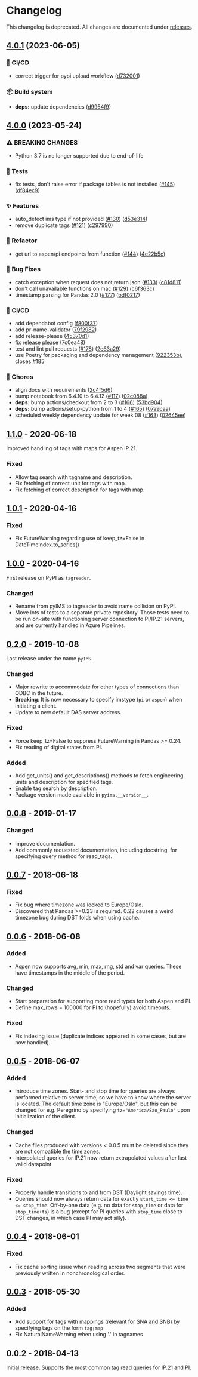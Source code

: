 # Changelog

This changelog is deprecated. All changes are documented under [releases](https://github.com/equinor/tagreader-python/releases).

## [4.0.1](https://github.com/equinor/tagreader-python/compare/v4.0.0...v4.0.1) (2023-06-05)


### 👷 CI/CD

* correct trigger for pypi upload workflow ([d732001](https://github.com/equinor/tagreader-python/commit/d732001b67c96c3a8aba3ee2c23c69940f94c698))


### 📦 Build system

* **deps:** update dependencies ([d9954f9](https://github.com/equinor/tagreader-python/commit/d9954f9eb0f78dd60fa339baf6ce3fcdf72fadac))

## [4.0.0](https://github.com/equinor/tagreader-python/compare/v3.0.2...v4.0.0) (2023-05-24)


### ⚠ BREAKING CHANGES

* Python 3.7 is no longer supported due to end-of-life

### 🧪 Tests

* fix tests, don't raise error if package tables is not installed ([#145](https://github.com/equinor/tagreader-python/issues/145)) ([df84ec9](https://github.com/equinor/tagreader-python/commit/df84ec994a23d452a9b7a5575aa76ed0e9470d73))


### ✨ Features

* auto_detect ims type if not provided ([#130](https://github.com/equinor/tagreader-python/issues/130)) ([d53e314](https://github.com/equinor/tagreader-python/commit/d53e31418db78b0015cdcc887c7e2247c6e1b740))
* remove duplicate tags ([#121](https://github.com/equinor/tagreader-python/issues/121)) ([c297990](https://github.com/equinor/tagreader-python/commit/c297990a4bb59d717a26ef2f8a6003734b5dc7c5))


### 🔨 Refactor

* get url to aspen/pi endpoints from function ([#144](https://github.com/equinor/tagreader-python/issues/144)) ([4e22b5c](https://github.com/equinor/tagreader-python/commit/4e22b5c2d67a9e165a786cb1f2e168da7f9294c0))


### 🐛 Bug Fixes

* catch exception when request does not return json ([#133](https://github.com/equinor/tagreader-python/issues/133)) ([c81d811](https://github.com/equinor/tagreader-python/commit/c81d8115cfe1677160839f3c72787184b569ffff))
* don't call unavailable functions on mac ([#129](https://github.com/equinor/tagreader-python/issues/129)) ([c6f363c](https://github.com/equinor/tagreader-python/commit/c6f363cfa8dc9627c33df6bd589fb51838861deb))
* timestamp parsing for Pandas 2.0 ([#177](https://github.com/equinor/tagreader-python/issues/177)) ([bdf0217](https://github.com/equinor/tagreader-python/commit/bdf0217ddcce09ee94e4da07c21e533eaef502ab))


### 👷 CI/CD

* add dependabot config ([f800f37](https://github.com/equinor/tagreader-python/commit/f800f37584892cfac061a9ada44897d30e394ebb))
* add pr-name-validator ([79f2982](https://github.com/equinor/tagreader-python/commit/79f298284d5758acbcf8afa3733ca90e1999a204))
* add release-please ([45370d1](https://github.com/equinor/tagreader-python/commit/45370d1147b354c6bbfa9e999c4a682a10d83c86))
* fix release please ([7c0ea48](https://github.com/equinor/tagreader-python/commit/7c0ea487bc0b28bb6b88d787e6362bba5b6e2475))
* test and lint pull requests ([#178](https://github.com/equinor/tagreader-python/issues/178)) ([2e63a29](https://github.com/equinor/tagreader-python/commit/2e63a2927f5d289f0b9921169ee989b6bd70f5d7))
* use Poetry for packaging and dependency management ([922353b](https://github.com/equinor/tagreader-python/commit/922353bf8f2fc127a3c2a4d19558108c82754f59)), closes [#185](https://github.com/equinor/tagreader-python/issues/185)


### 🧹 Chores

* align docs with requirements ([2c4f5d6](https://github.com/equinor/tagreader-python/commit/2c4f5d677c8a622174935e0f02e6d373e1cb36a9))
* bump notebook from 6.4.10 to 6.4.12 ([#117](https://github.com/equinor/tagreader-python/issues/117)) ([02c088a](https://github.com/equinor/tagreader-python/commit/02c088abeb7de63735f1578d6685632c96760b6d))
* **deps:** bump actions/checkout from 2 to 3 ([#166](https://github.com/equinor/tagreader-python/issues/166)) ([53bd904](https://github.com/equinor/tagreader-python/commit/53bd90428c51988a9df849ec21374ca1b0e7fe81))
* **deps:** bump actions/setup-python from 1 to 4 ([#165](https://github.com/equinor/tagreader-python/issues/165)) ([07a9caa](https://github.com/equinor/tagreader-python/commit/07a9caa480491c13978730cb0b70144a3f870909))
* scheduled weekly dependency update for week 08 ([#163](https://github.com/equinor/tagreader-python/issues/163)) ([02645ee](https://github.com/equinor/tagreader-python/commit/02645eee7418ea800646024f366caefc4aacace4))

## [1.1.0] - 2020-06-18
Improved handling of tags with maps for Aspen IP.21.

### Fixed
- Allow tag search with tagname and description.
- Fix fetching of correct unit for tags with map.
- Fix fetching of correct description for tags with map.

## [1.0.1] - 2020-04-16
### Fixed
- Fix FutureWarning regarding use of keep_tz=False in DateTimeIndex.to_series()

## [1.0.0] - 2020-04-16
First release on PyPI as `tagreader`.
### Changed
- Rename from pyIMS to tagreader to avoid name collision on PyPI.
- Move lots of tests to a separate private repository. Those tests need to be run on-site with functioning server connection to PI/IP.21 servers, and are currently handled in Azure Pipelines.

## [0.2.0] - 2019-10-08
Last release under the name `pyIMS`.
### Changed
- Major rewrite to accommodate for other types of connections than ODBC in the future.
- **Breaking**: It is now necessary to specify imstype (`pi` or `aspen`) when initiating a client.
- Update to new default DAS server address. 

### Fixed
- Force keep_tz=False to suppress FutureWarning in Pandas >= 0.24.
- Fix reading of digital states from PI. 

### Added
- Add get_units() and get_descriptions() methods to fetch engineering units and description for
specified tags. 
- Enable tag search by description.
- Package version made available in `pyims.__version__`.

## [0.0.8] - 2019-01-17
### Changed
- Improve documentation.
- Add commonly requested documentation, including docstring, for specifying query method for 
read_tags.

## [0.0.7] - 2018-06-18
### Fixed
- Fix bug where timezone was locked to Europe/Oslo.
- Discovered that Pandas >=0.23 is required. 0.22 causes a weird timezone bug during DST folds when 
using cache.

## [0.0.6] - 2018-06-08
### Added
- Aspen now supports avg, min, max, rng, std and var queries. These have timestamps in 
the middle of the period.

### Changed
- Start preparation for supporting more read types for both Aspen and PI.
- Define max_rows = 100000 for PI to (hopefully) avoid timeouts.

### Fixed
- Fix indexing issue (duplicate indices appeared in some cases, but are now handled).

## [0.0.5] - 2018-06-07
### Added
- Introduce time zones. Start- and stop time for queries are always performed relative to server 
time, so we have to know where the server is located. The default time zone is "Europe/Oslo", but 
this can be changed for e.g. Peregrino by specifying `tz="America/Sao_Paulo"` upon initialization 
of the client.

### Changed
- Cache files produced with versions < 0.0.5 must be deleted since they are not compatible the time zones.
- Interpolated queries for IP.21 now return extrapolated values after last valid datapoint.

### Fixed
- Properly handle transitions to and from DST (Daylight savings time). 
- Queries should now always return data for exactly `start_time <= time <= stop_time`. Off-by-one data 
(e.g. no data for `stop_time` or data for `stop_time+ts`) is a bug (except for PI queries with 
`stop_time` close to DST changes, in which case PI may act silly).

## [0.0.4] - 2018-06-01
### Fixed
- Fix cache sorting issue when reading across two segments that were previously written in 
nonchronological order. 

## [0.0.3] - 2018-05-30
### Added 
- Add support for tags with mappings (relevant for SNA and SNB) by specifying tags on the form `tag;map`
- Fix NaturalNameWarning when using '.' in tagnames

## 0.0.2 - 2018-04-13
Initial release. Supports the most common tag read queries for IP.21 and PI. 

[1.1.0]: https://github.com/equinor/tagreader-python/compare/v1.0.1...v1.1.0
[1.0.1]: https://github.com/equinor/tagreader-python/compare/v1.0.0...v1.0.1
[1.0.0]: https://github.com/equinor/tagreader-python/compare/v0.2.0...v1.0.0
[0.2.0]: https://github.com/equinor/tagreader-python/compare/v0.0.8...v0.2.0
[0.0.8]: https://github.com/equinor/tagreader-python/compare/v0.0.7...v0.0.8
[0.0.7]: https://github.com/equinor/tagreader-python/compare/v0.0.6...v0.0.7
[0.0.6]: https://github.com/equinor/tagreader-python/compare/v0.0.5...v0.0.6
[0.0.5]: https://github.com/equinor/tagreader-python/compare/v0.0.4...v0.0.5
[0.0.4]: https://github.com/equinor/tagreader-python/compare/v0.0.3...v0.0.4
[0.0.3]: https://github.com/equinor/tagreader-python/compare/v0.0.2...v0.0.3
